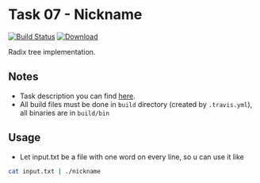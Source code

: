 # Task 07 - Nickname
[![Build Status](https://travis-ci.com/mkvdv/otus-cpp-2018.svg?branch=task07_2)](https://travis-ci.com/mkvdv/otus-cpp-2018)
[![Download](https://api.bintray.com/packages/mkvdv/otus-cpp-2018/ha/images/download.svg?version=nickname) ](https://bintray.com/mkvdv/otus-cpp-2018/ha/nickname/link)

Radix tree implementation.

## Notes
* Task description you can find [here](07.nickname.pdf).
* All build files must be done in `build` directory (created by `.travis.yml`), all binaries are in `build/bin`

## Usage

* Let input.txt be a file with one word on every line, so u can use it like
```bash
cat input.txt | ./nickname 
```
